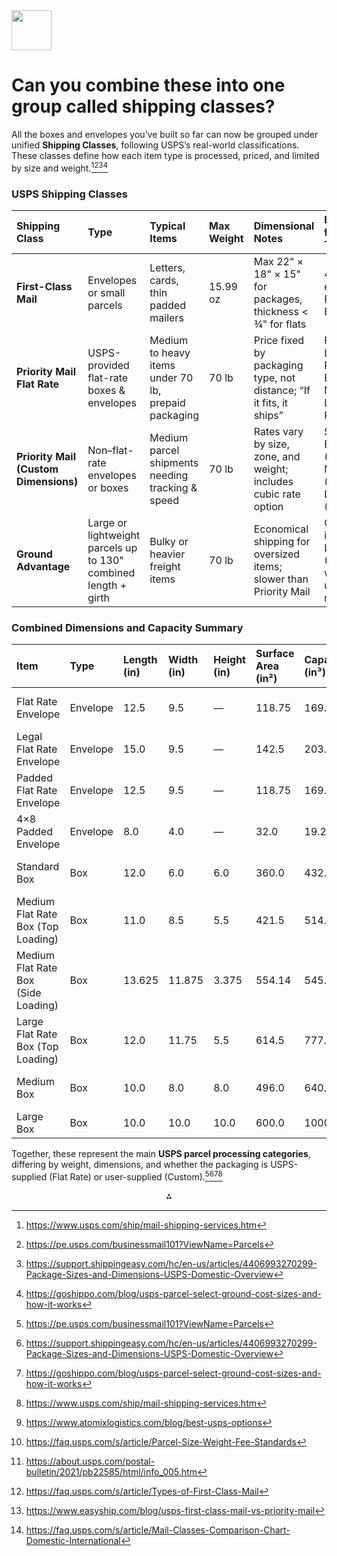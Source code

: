 <img src="https://r2cdn.perplexity.ai/pplx-full-logo-primary-dark%402x.png" style="height:64px;margin-right:32px"/>

# Can you combine these into one group called shipping classes?

All the boxes and envelopes you’ve built so far can now be grouped under unified **Shipping Classes**, following USPS’s real-world classifications. These classes define how each item type is processed, priced, and limited by size and weight.[^1][^2][^4][^6]

### USPS Shipping Classes

| Shipping Class | Type | Typical Items | Max Weight | Dimensional Notes | Examples from Your Table |
| :-- | :-- | :-- | :-- | :-- | :-- |
| **First-Class Mail** | Envelopes or small parcels | Letters, cards, thin padded mailers | 15.99 oz | Max 22" × 18" × 15" for packages, thickness < ¾" for flats | 4×8 padded envelope, Flat Rate Envelope |
| **Priority Mail Flat Rate** | USPS-provided flat-rate boxes \& envelopes | Medium to heavy items under 70 lb, prepaid packaging | 70 lb | Price fixed by packaging type, not distance; “If it fits, it ships” | Flat Rate, Legal, and Padded Envelopes; Medium and Large Flat Rate Boxes |
| **Priority Mail (Custom Dimensions)** | Non–flat-rate envelopes or boxes | Medium parcel shipments needing tracking \& speed | 70 lb | Rates vary by size, zone, and weight; includes cubic rate option | Standard Box (12×6×6), Medium Box (10×8×8), Large Box (10×10×10) |
| **Ground Advantage** | Large or lightweight parcels up to 130" combined length + girth | Bulky or heavier freight items | 70 lb | Economical shipping for oversized items; slower than Priority Mail | Could include Large Box (10×10×10) when not using flat rate |

### Combined Dimensions and Capacity Summary

| Item | Type | Length (in) | Width (in) | Height (in) | Surface Area (in²) | Capacity (in³) | Shipping Class |
| :-- | :-- | :-- | :-- | :-- | :-- | :-- | :-- |
| Flat Rate Envelope | Envelope | 12.5 | 9.5 | — | 118.75 | 169.22 | Priority Mail Flat Rate |
| Legal Flat Rate Envelope | Envelope | 15.0 | 9.5 | — | 142.5 | 203.06 | Priority Mail Flat Rate |
| Padded Flat Rate Envelope | Envelope | 12.5 | 9.5 | — | 118.75 | 169.22 | Priority Mail Flat Rate |
| 4×8 Padded Envelope | Envelope | 8.0 | 4.0 | — | 32.0 | 19.2 | First-Class Mail |
| Standard Box | Box | 12.0 | 6.0 | 6.0 | 360.0 | 432.0 | Priority Mail (Custom) |
| Medium Flat Rate Box (Top Loading) | Box | 11.0 | 8.5 | 5.5 | 421.5 | 514.25 | Priority Mail Flat Rate |
| Medium Flat Rate Box (Side Loading) | Box | 13.625 | 11.875 | 3.375 | 554.14 | 545.78 | Priority Mail Flat Rate |
| Large Flat Rate Box (Top Loading) | Box | 12.0 | 11.75 | 5.5 | 614.5 | 777.38 | Priority Mail Flat Rate |
| Medium Box | Box | 10.0 | 8.0 | 8.0 | 496.0 | 640.0 | Priority Mail (Custom) |
| Large Box | Box | 10.0 | 10.0 | 10.0 | 600.0 | 1000.0 | Ground Advantage |

Together, these represent the main **USPS parcel processing categories**, differing by weight, dimensions, and whether the packaging is USPS-supplied (Flat Rate) or user-supplied (Custom).[^2][^4][^6][^1]
<span style="display:none">[^10][^3][^5][^7][^8][^9]</span>

<div align="center">⁂</div>

[^1]: https://www.usps.com/ship/mail-shipping-services.htm

[^2]: https://pe.usps.com/businessmail101?ViewName=Parcels

[^3]: https://faq.usps.com/s/article/Parcel-Size-Weight-Fee-Standards

[^4]: https://support.shippingeasy.com/hc/en-us/articles/4406993270299-Package-Sizes-and-Dimensions-USPS-Domestic-Overview

[^5]: https://about.usps.com/postal-bulletin/2021/pb22585/html/info_005.htm

[^6]: https://goshippo.com/blog/usps-parcel-select-ground-cost-sizes-and-how-it-works

[^7]: https://faq.usps.com/s/article/Types-of-First-Class-Mail

[^8]: https://www.easyship.com/blog/usps-first-class-mail-vs-priority-mail

[^9]: https://faq.usps.com/s/article/Mail-Classes-Comparison-Chart-Domestic-International

[^10]: https://www.atomixlogistics.com/blog/best-usps-options

